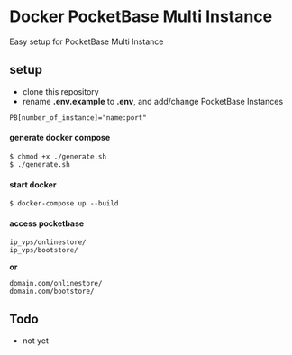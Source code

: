 # Docker PocketBase Multi Instance

Easy setup for PocketBase Multi Instance

## setup

- clone this repository
- rename **.env.example** to **.env**, and add/change PocketBase Instances

```
PB[number_of_instance]="name:port"
```

#### generate docker compose

```
$ chmod +x ./generate.sh
$ ./generate.sh
```

#### start docker

```
$ docker-compose up --build
```

#### access pocketbase

```
ip_vps/onlinestore/
ip_vps/bootstore/
```

**or**

```
domain.com/onlinestore/
domain.com/bootstore/
```

## Todo

- not yet
